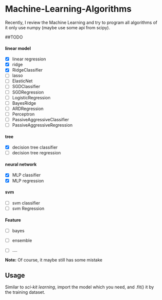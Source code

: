 # Machine-Learning-Algorithms
Recently, I review the Machine Learning and try to program all algorithms of it only use numpy
(maybe use some api from scipy).

##TODO

#### linear model
- [X] linear regression
- [X] ridge
- [X] RidgeClassifier
- [ ] lasso
- [ ] ElasticNet
- [ ] SGDClassifier
- [ ] SGDRegression
- [ ] LogisticRegression
- [ ] BayesRidge
- [ ] ARDRegression
- [ ] Perceptron
- [ ] PassiveAggressiveClassifier
- [ ] PassiveAggressiveRegression
  
#### tree
- [X] decision tree classifier
- [ ] decision tree regression
  
#### neural network
- [X] MLP classifier
- [X] MLP regression
  
#### svm
- [ ] svm classifier
- [ ] svm Regression

#### Feature
- [ ] bayes
- [ ] ensemble
- [ ] ....
  

__Note:__ Of course, it maybe still has some mistake


## Usage
Similar to *sci-kit learning*, import the model which you need, and .fit() it by the training dataset.
